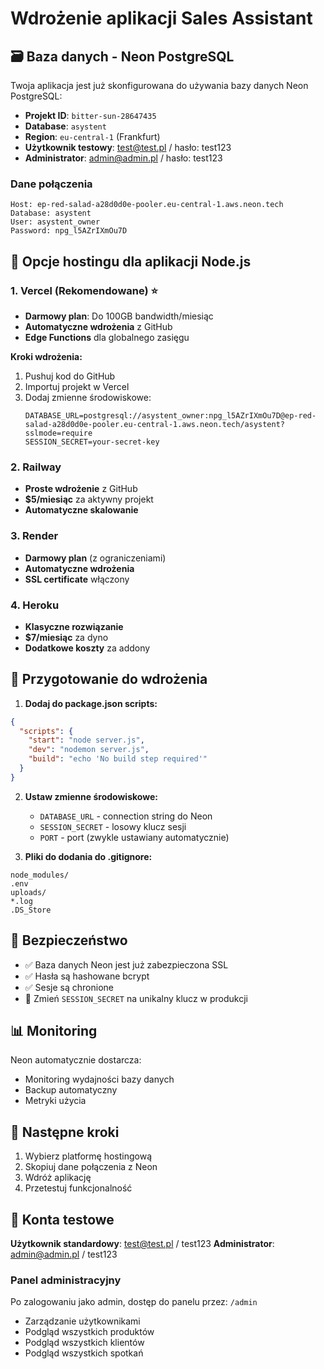 # Wdrożenie aplikacji Sales Assistant

## 🗃️ Baza danych - Neon PostgreSQL

Twoja aplikacja jest już skonfigurowana do używania bazy danych Neon PostgreSQL:

- **Projekt ID**: `bitter-sun-28647435`
- **Database**: `asystent`
- **Region**: `eu-central-1` (Frankfurt)
- **Użytkownik testowy**: test@test.pl / hasło: test123
- **Administrator**: admin@admin.pl / hasło: test123

### Dane połączenia
```
Host: ep-red-salad-a28d0d0e-pooler.eu-central-1.aws.neon.tech
Database: asystent
User: asystent_owner
Password: npg_l5AZrIXmOu7D
```

## 🚀 Opcje hostingu dla aplikacji Node.js

### 1. Vercel (Rekomendowane) ⭐
- **Darmowy plan**: Do 100GB bandwidth/miesiąc
- **Automatyczne wdrożenia** z GitHub
- **Edge Functions** dla globalnego zasięgu

**Kroki wdrożenia:**
1. Pushuj kod do GitHub
2. Importuj projekt w Vercel
3. Dodaj zmienne środowiskowe:
   ```
   DATABASE_URL=postgresql://asystent_owner:npg_l5AZrIXmOu7D@ep-red-salad-a28d0d0e-pooler.eu-central-1.aws.neon.tech/asystent?sslmode=require
   SESSION_SECRET=your-secret-key
   ```

### 2. Railway
- **Proste wdrożenie** z GitHub
- **$5/miesiąc** za aktywny projekt
- **Automatyczne skalowanie**

### 3. Render
- **Darmowy plan** (z ograniczeniami)
- **Automatyczne wdrożenia**
- **SSL certificate** włączony

### 4. Heroku
- **Klasyczne rozwiązanie**
- **$7/miesiąc** za dyno
- **Dodatkowe koszty** za addony

## 📝 Przygotowanie do wdrożenia

1. **Dodaj do package.json scripts:**
```json
{
  "scripts": {
    "start": "node server.js",
    "dev": "nodemon server.js",
    "build": "echo 'No build step required'"
  }
}
```

2. **Ustaw zmienne środowiskowe:**
   - `DATABASE_URL` - connection string do Neon
   - `SESSION_SECRET` - losowy klucz sesji
   - `PORT` - port (zwykle ustawiany automatycznie)

3. **Pliki do dodania do .gitignore:**
```
node_modules/
.env
uploads/
*.log
.DS_Store
```

## 🔐 Bezpieczeństwo

- ✅ Baza danych Neon jest już zabezpieczona SSL
- ✅ Hasła są hashowane bcrypt
- ✅ Sesje są chronione
- 🔧 Zmień `SESSION_SECRET` na unikalny klucz w produkcji

## 📊 Monitoring

Neon automatycznie dostarcza:
- Monitoring wydajności bazy danych
- Backup automatyczny
- Metryki użycia

## 🎯 Następne kroki

1. Wybierz platformę hostingową
2. Skopiuj dane połączenia z Neon
3. Wdróż aplikację
4. Przetestuj funkcjonalność

## 👥 Konta testowe

**Użytkownik standardowy**: test@test.pl / test123
**Administrator**: admin@admin.pl / test123

### Panel administracyjny
Po zalogowaniu jako admin, dostęp do panelu przez: `/admin`
- Zarządzanie użytkownikami
- Podgląd wszystkich produktów
- Podgląd wszystkich klientów  
- Podgląd wszystkich spotkań 